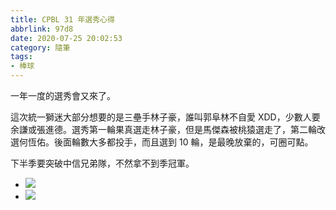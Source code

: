 ```yaml
---
title: CPBL 31 年選秀心得
abbrlink: 97d8
date: 2020-07-25 20:02:53
category: 隨筆
tags:
- 棒球
---
```

一年一度的選秀會又來了。
<!-- more -->
這次統一獅迷大部分想要的是三壘手林子豪，誰叫郭阜林不自愛 XDD，少數人要余謙或張進德。選秀第一輪果真選走林子豪，但是馬傑森被桃猿選走了，第二輪改選何恆佑。後面輪數大多都投手，而且選到 10 輪，是最晚放棄的，可圈可點。

下半季要突破中信兄弟隊，不然拿不到季冠軍。
* ![](https://i.imgur.com/29KB55l.png)
* ![](https://i.imgur.com/HPXQkd2.png)